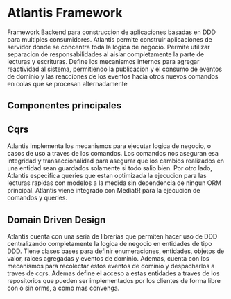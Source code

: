 # Atlantis Framework 
Framework Backend para construccion de aplicaciones basadas en DDD para multiples consumidores. Atlantis permite construir aplicaciones de servidor donde se concentra toda la logica de negocio. Permite utilizar separacion de
responsabilidades al aislar completamente la parte de lecturas y escrituras. Define los mecanismos internos para agregar reactividad al sistema, permitiendo la publicacion y el consumo de eventos de dominio y las reacciones de
los eventos hacia otros nuevos comandos en colas que se procesan alternadamente

## Componentes principales 

## Cqrs
Atlantis implementa los mecanismos para ejecutar logica de negocio, o casos de uso a traves de los comandos. Los comandos nos aseguran esa integridad y transaccionalidad para asegurar que los
cambios realizados en una entidad sean guardados solamente si todo salio bien. Por otro lado, Atlantis especifica queries que estan optimizada la ejecucion para las lecturas rapidas con modelos a la medida sin dependencia de ningun ORM principal. Atlantis viene integrado con MediatR para la ejecucion de comandos y queries. 

## Domain Driven Design
Atlantis cuenta con una seria de librerias que permiten hacer uso de DDD centralizando completamente la logica de negocio en entidades de tipo DDD. Tiene clases bases para definir enumeraciones, entidades, objetos de valor, raices agregadas y eventos de dominio. Ademas, cuenta con los mecanismos para recolectar estos eventos de dominio y despacharlos a traves de cqrs. Ademas define el acceso a estas entidades a traves de los repositorios que pueden ser implementados por los clientes de forma libre con o sin orms, a como mas convenga.